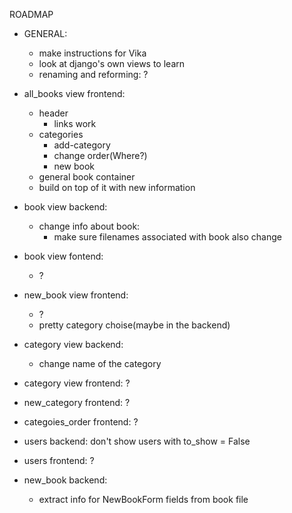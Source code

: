 ROADMAP
- GENERAL:
    - make instructions for Vika
    - look at django's own views to learn
    - renaming and reforming:
        ?

- all_books view frontend:
    - header
        - links work
    - categories
        - add-category
        - change order(Where?)
        - new book
    - general book container
    - build on top of it with new information

- book view backend:
    - change info about book:
        - make sure filenames associated with book also change

- book view fontend:
    - ?

- new_book view frontend:
    - ?
    - pretty category choise(maybe in the backend)

- category view backend:
    - change name of the category

- category view frontend:
    ?

- new_category frontend:
    ?

- categoies_order frontend:
    ?

- users backend:
    don't show users with to_show = False

- users frontend:
    ?

- new_book backend:
    - extract info for NewBookForm fields from book file
